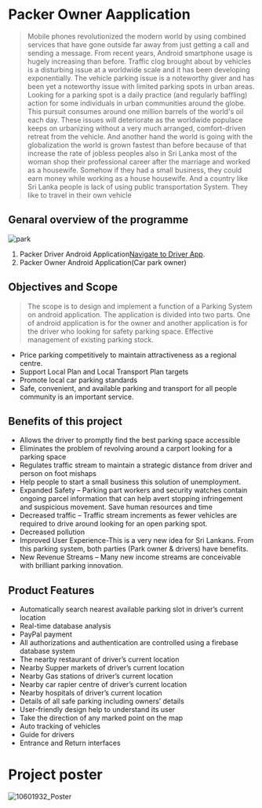 #  Packer Owner Aapplication

>Mobile phones revolutionized the modern world by using combined services that have
gone outside far away from just getting a call and sending a message. From recent years,
Android smartphone usage is hugely increasing than before.
Traffic clog brought about by vehicles is a disturbing issue at a worldwide scale and it has
been developing exponentially. The vehicle parking issue is a noteworthy giver and has been
yet a noteworthy issue with limited parking spots in urban areas. Looking for a parking spot
is a daily practice (and regularly baffling) action for some individuals in urban communities
around the globe. This pursuit consumes around one million barrels of the world's oil each
day. These issues will deteriorate as the worldwide populace keeps on urbanizing without a
very much arranged, comfort-driven retreat from the vehicle.
And another hand the world is going with the globalization the world is grown fastest than
before because of that increase the rate of jobless peoples also in Sri Lanka most of the
woman shop their professional career after the marriage and worked as a housewife.
Somehow if they had a small business, they could earn money while working as a house
housewife. And a country like Sri Lanka people is lack of using public transportation System.
They like to travel in their own vehicle 

##  Genaral overview of the programme

![park](https://user-images.githubusercontent.com/35406756/67417355-2a271b80-f5e6-11e9-9cc9-f59bf7ec17f9.png)

1. Packer Driver Android Application[Navigate to Driver App](https://github.com/krandula/Packer-Diver-Application.git).
2. Packer Owner Android Application(Car park owner) 

##  Objectives and Scope
>The scope is to design and implement a function of a Parking System on android application.
The application is divided into two parts. One of android application is for the owner and another
application is for the driver who looking for safety parking space. Effective management of existing
parking stock.

- Price parking competitively to maintain attractiveness as a regional centre.
- Support Local Plan and Local Transport Plan targets
- Promote local car parking standards
- Safe, convenient, and available parking and transport for all people community is an
  important service.
  
##  Benefits of this project
- Allows the driver to promptly find the best parking space accessible
- Eliminates the problem of revolving around a carport looking for a parking space
- Regulates traffic stream to maintain a strategic distance from driver and person on foot
  mishaps
- Help people to start a small business this solution of unemployment.
- Expanded Safety – Parking part workers and security watches contain ongoing parcel
  information that can help avert stopping infringement and suspicious movement. Save
  human resources and time
- Decreased traffic – Traffic stream increments as fewer vehicles are required to drive around
  looking for an open parking spot.
- Decreased pollution
- Improved User Experience-This is a very new idea for Sri Lankans. From this parking system,
  both parties (Park owner & drivers) have benefits.
- New Revenue Streams – Many new income streams are conceivable with brilliant parking
  innovation.
  
## Product Features
- Automatically search nearest available parking slot in driver’s current location
- Real-time database analysis
- PayPal payment
- All authorizations and authentication are controlled using a firebase database system
- The nearby restaurant of driver’s current location
- Nearby Supper markets of driver’s current location
- Nearby Gas stations of driver’s current location
- Nearby car rapier centre of driver’s current location
- Nearby hospitals of driver’s current location
- Details of all safe parking including owners’ details
- User-friendly design help to understand its user
- Take the direction of any marked point on the map
- Auto tracking of vehicles
- Guide for drivers
- Entrance and Return interfaces

#  Project poster
![10601932_Poster](https://user-images.githubusercontent.com/35406756/67417289-0663d580-f5e6-11e9-8b3b-556f74f9e0af.jpg)
